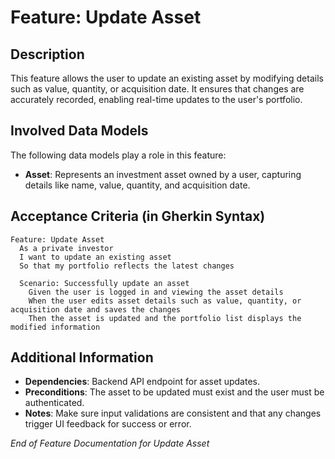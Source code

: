 # Feature: **Update Asset**

## Description

This feature allows the user to update an existing asset by modifying details such as value, quantity, or acquisition date. It ensures that changes are accurately recorded, enabling real-time updates to the user's portfolio.

## Involved Data Models

The following data models play a role in this feature:

- **Asset**: Represents an investment asset owned by a user, capturing details like name, value, quantity, and acquisition date.

## Acceptance Criteria (in Gherkin Syntax)

```gherkin
Feature: Update Asset
  As a private investor
  I want to update an existing asset
  So that my portfolio reflects the latest changes

  Scenario: Successfully update an asset
    Given the user is logged in and viewing the asset details
    When the user edits asset details such as value, quantity, or acquisition date and saves the changes
    Then the asset is updated and the portfolio list displays the modified information
```

## Additional Information

- **Dependencies**: Backend API endpoint for asset updates.
- **Preconditions**: The asset to be updated must exist and the user must be authenticated.
- **Notes**: Make sure input validations are consistent and that any changes trigger UI feedback for success or error.

_End of Feature Documentation for Update Asset_
